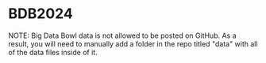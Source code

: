# BDB2024

NOTE: Big Data Bowl data is not allowed to be posted on GitHub. As a result, you will need to manually add a folder in the repo titled "data" with all of the data files inside of it.
